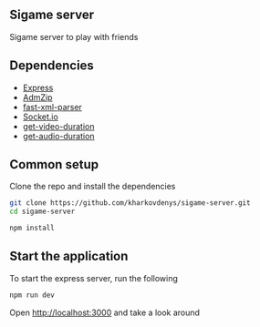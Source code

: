 ## Sigame server

Sigame server to play with friends

## Dependencies

- [Express](https://expressjs.com/)
- [AdmZip](https://github.com/cthackers/adm-zip)
- [fast-xml-parser](https://github.com/NaturalIntelligence/fast-xml-parser)
- [Socket.io](https://socket.io/)
- [get-video-duration](https://github.com/caffco/get-video-duration)
- [get-audio-duration](https://github.com/caffco/get-audio-duration)

## Common setup

Clone the repo and install the dependencies

```bash
git clone https://github.com/kharkovdenys/sigame-server.git
cd sigame-server
```

```bash
npm install
```

## Start the application

To start the express server, run the following

```bash
npm run dev
```

Open [http://localhost:3000](http://localhost:3000) and take a look around
